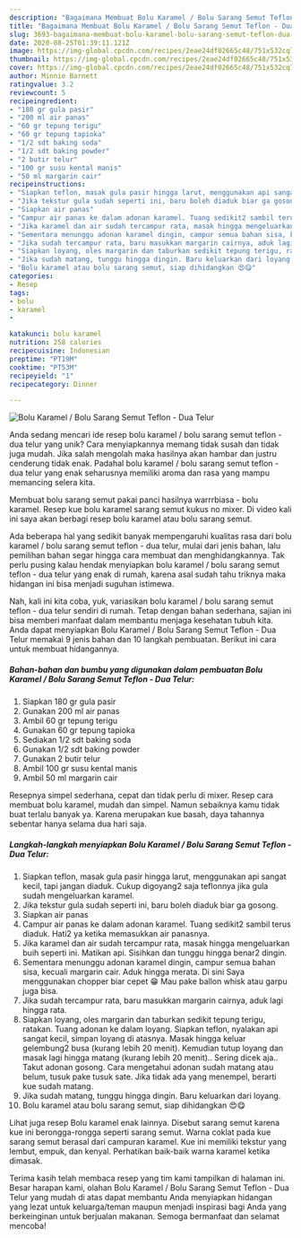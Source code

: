 ```yaml
---
description: "Bagaimana Membuat Bolu Karamel / Bolu Sarang Semut Teflon - Dua Telur Anti Gagal"
title: "Bagaimana Membuat Bolu Karamel / Bolu Sarang Semut Teflon - Dua Telur Anti Gagal"
slug: 3693-bagaimana-membuat-bolu-karamel-bolu-sarang-semut-teflon-dua-telur-anti-gagal
date: 2020-08-25T01:39:11.121Z
image: https://img-global.cpcdn.com/recipes/2eae24df02665c48/751x532cq70/bolu-karamel-bolu-sarang-semut-teflon-dua-telur-foto-resep-utama.jpg
thumbnail: https://img-global.cpcdn.com/recipes/2eae24df02665c48/751x532cq70/bolu-karamel-bolu-sarang-semut-teflon-dua-telur-foto-resep-utama.jpg
cover: https://img-global.cpcdn.com/recipes/2eae24df02665c48/751x532cq70/bolu-karamel-bolu-sarang-semut-teflon-dua-telur-foto-resep-utama.jpg
author: Minnie Barnett
ratingvalue: 3.2
reviewcount: 5
recipeingredient:
- "180 gr gula pasir"
- "200 ml air panas"
- "60 gr tepung terigu"
- "60 gr tepung tapioka"
- "1/2 sdt baking soda"
- "1/2 sdt baking powder"
- "2 butir telur"
- "100 gr susu kental manis"
- "50 ml margarin cair"
recipeinstructions:
- "Siapkan teflon, masak gula pasir hingga larut, menggunakan api sangat kecil, tapi jangan diaduk. Cukup digoyang2 saja teflonnya jika gula sudah mengeluarkan karamel."
- "Jika tekstur gula sudah seperti ini, baru boleh diaduk biar ga gosong."
- "Siapkan air panas"
- "Campur air panas ke dalam adonan karamel. Tuang sedikit2 sambil terus diaduk. Hati2 ya ketika memasukkan air panasnya."
- "Jika karamel dan air sudah tercampur rata, masak hingga mengeluarkan buih seperti ini. Matikan api. Sisihkan dan tunggu hingga benar2 dingin."
- "Sementara menunggu adonan karamel dingin, campur semua bahan sisa, kecuali margarin cair. Aduk hingga merata. Di sini Saya menggunakan chopper biar cepet 😁 Mau pake ballon whisk atau garpu juga bisa."
- "Jika sudah tercampur rata, baru masukkan margarin cairnya, aduk lagi hingga rata."
- "Siapkan loyang, oles margarin dan taburkan sedikit tepung terigu, ratakan. Tuang adonan ke dalam loyang. Siapkan teflon, nyalakan api sangat kecil, simpan loyang di atasnya. Masak hingga keluar gelembung2 busa (kurang lebih 20 menit). Kemudian tutup loyang dan masak lagi hingga matang (kurang lebih 20 menit).. Sering dicek aja.. Takut adonan gosong. Cara mengetahui adonan sudah matang atau belum, tusuk pake tusuk sate. Jika tidak ada yang menempel, berarti kue sudah matang."
- "Jika sudah matang, tunggu hingga dingin. Baru keluarkan dari loyang."
- "Bolu karamel atau bolu sarang semut, siap dihidangkan 😍😋"
categories:
- Resep
tags:
- bolu
- karamel
- 

katakunci: bolu karamel  
nutrition: 258 calories
recipecuisine: Indonesian
preptime: "PT19M"
cooktime: "PT53M"
recipeyield: "1"
recipecategory: Dinner

---
```



![Bolu Karamel / Bolu Sarang Semut Teflon - Dua Telur](https://img-global.cpcdn.com/recipes/2eae24df02665c48/751x532cq70/bolu-karamel-bolu-sarang-semut-teflon-dua-telur-foto-resep-utama.jpg)

Anda sedang mencari ide resep bolu karamel / bolu sarang semut teflon - dua telur yang unik? Cara menyiapkannya memang tidak susah dan tidak juga mudah. Jika salah mengolah maka hasilnya akan hambar dan justru cenderung tidak enak. Padahal bolu karamel / bolu sarang semut teflon - dua telur yang enak seharusnya memiliki aroma dan rasa yang mampu memancing selera kita.

Membuat bolu sarang semut pakai panci hasilnya warrrbiasa - bolu karamel. Resep kue bolu karamel sarang semut kukus no mixer. Di video kali ini saya akan berbagi resep bolu karamel atau bolu sarang semut.

Ada beberapa hal yang sedikit banyak mempengaruhi kualitas rasa dari bolu karamel / bolu sarang semut teflon - dua telur, mulai dari jenis bahan, lalu pemilihan bahan segar hingga cara membuat dan menghidangkannya. Tak perlu pusing kalau hendak menyiapkan bolu karamel / bolu sarang semut teflon - dua telur yang enak di rumah, karena asal sudah tahu triknya maka hidangan ini bisa menjadi suguhan istimewa.


Nah, kali ini kita coba, yuk, variasikan bolu karamel / bolu sarang semut teflon - dua telur sendiri di rumah. Tetap dengan bahan sederhana, sajian ini bisa memberi manfaat dalam membantu menjaga kesehatan tubuh kita. Anda dapat menyiapkan Bolu Karamel / Bolu Sarang Semut Teflon - Dua Telur memakai 9 jenis bahan dan 10 langkah pembuatan. Berikut ini cara untuk membuat hidangannya.

<!--inarticleads1-->

##### Bahan-bahan dan bumbu yang digunakan dalam pembuatan Bolu Karamel / Bolu Sarang Semut Teflon - Dua Telur:

1. Siapkan 180 gr gula pasir
1. Gunakan 200 ml air panas
1. Ambil 60 gr tepung terigu
1. Gunakan 60 gr tepung tapioka
1. Sediakan 1/2 sdt baking soda
1. Gunakan 1/2 sdt baking powder
1. Gunakan 2 butir telur
1. Ambil 100 gr susu kental manis
1. Ambil 50 ml margarin cair


Resepnya simpel sederhana, cepat dan tidak perlu di mixer. Resep cara membuat bolu karamel, mudah dan simpel. Namun sebaiknya kamu tidak buat terlalu banyak ya. Karena merupakan kue basah, daya tahannya sebentar hanya selama dua hari saja. 

<!--inarticleads2-->

##### Langkah-langkah menyiapkan Bolu Karamel / Bolu Sarang Semut Teflon - Dua Telur:

1. Siapkan teflon, masak gula pasir hingga larut, menggunakan api sangat kecil, tapi jangan diaduk. Cukup digoyang2 saja teflonnya jika gula sudah mengeluarkan karamel.
1. Jika tekstur gula sudah seperti ini, baru boleh diaduk biar ga gosong.
1. Siapkan air panas
1. Campur air panas ke dalam adonan karamel. Tuang sedikit2 sambil terus diaduk. Hati2 ya ketika memasukkan air panasnya.
1. Jika karamel dan air sudah tercampur rata, masak hingga mengeluarkan buih seperti ini. Matikan api. Sisihkan dan tunggu hingga benar2 dingin.
1. Sementara menunggu adonan karamel dingin, campur semua bahan sisa, kecuali margarin cair. Aduk hingga merata. Di sini Saya menggunakan chopper biar cepet 😁 Mau pake ballon whisk atau garpu juga bisa.
1. Jika sudah tercampur rata, baru masukkan margarin cairnya, aduk lagi hingga rata.
1. Siapkan loyang, oles margarin dan taburkan sedikit tepung terigu, ratakan. Tuang adonan ke dalam loyang. Siapkan teflon, nyalakan api sangat kecil, simpan loyang di atasnya. Masak hingga keluar gelembung2 busa (kurang lebih 20 menit). Kemudian tutup loyang dan masak lagi hingga matang (kurang lebih 20 menit).. Sering dicek aja.. Takut adonan gosong. Cara mengetahui adonan sudah matang atau belum, tusuk pake tusuk sate. Jika tidak ada yang menempel, berarti kue sudah matang.
1. Jika sudah matang, tunggu hingga dingin. Baru keluarkan dari loyang.
1. Bolu karamel atau bolu sarang semut, siap dihidangkan 😍😋


Lihat juga resep Bolu karamel enak lainnya. Disebut sarang semut karena kue ini berongga-rongga seperti sarang semut. Warna coklat pada kue sarang semut berasal dari campuran karamel. Kue ini memiliki tekstur yang lembut, empuk, dan kenyal. Perhatikan baik-baik warna karamel ketika dimasak. 

Terima kasih telah membaca resep yang tim kami tampilkan di halaman ini. Besar harapan kami, olahan Bolu Karamel / Bolu Sarang Semut Teflon - Dua Telur yang mudah di atas dapat membantu Anda menyiapkan hidangan yang lezat untuk keluarga/teman maupun menjadi inspirasi bagi Anda yang berkeinginan untuk berjualan makanan. Semoga bermanfaat dan selamat mencoba!

